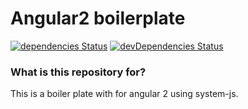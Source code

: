 # Angular2 boilerplate #

[![dependencies Status](https://david-dm.org/nimjetushar/angular2-boilerplate/status.svg)](https://david-dm.org/nimjetushar/angular2-boilerplate)
[![devDependencies Status](https://david-dm.org/nimjetushar/angular2-boilerplate/dev-status.svg)](https://david-dm.org/nimjetushar/angular2-boilerplate?type=dev)

### What is this repository for? ###

This is a boiler plate with for angular 2 using system-js.
